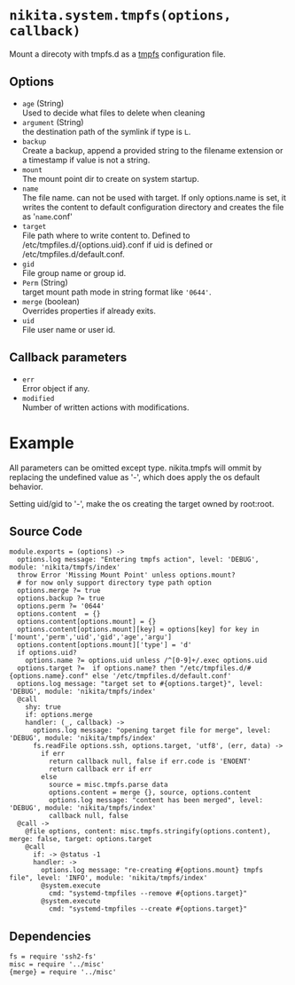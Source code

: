 
# `nikita.system.tmpfs(options, callback)`

Mount a direcoty with tmpfs.d as a [tmpfs](https://www.freedesktop.org/software/systemd/man/tmpfiles.d.html) configuration file.

## Options

* `age` (String)   
  Used to decide what files to delete when cleaning   
* `argument` (String)   
  the destination path of the symlink if type is `L`.   
* `backup`   
  Create a backup, append a provided string to the filename extension or a
  timestamp if value is not a string.   
* `mount`   
  The mount point dir to create on system startup.   
* `name`   
  The file name. can not be used with target. If only options.name is set, it
  writes the content to default configuration directory and creates the file 
  as '`name`.conf'   
* `target`   
  File path where to write content to. Defined to /etc/tmpfiles.d/{options.uid}.conf
  if uid is defined or /etc/tmpfiles.d/default.conf.   
* `gid`   
  File group name or group id.   
* `Perm`   (String)   
  target mount path mode in string format like `'0644'`.   
* `merge` (boolean)   
   Overrides properties if already exits.   
* `uid`   
  File user name or user id.   

## Callback parameters

* `err`   
  Error object if any.   
* `modified`   
  Number of written actions with modifications.   

# Example
All parameters can be omitted except type. nikita.tmpfs will ommit by replacing 
the undefined value as '-', which does apply the os default behavior.

Setting uid/gid to '-', make the os creating the target owned by root:root. 
    
## Source Code

    module.exports = (options) ->
      options.log message: "Entering tmpfs action", level: 'DEBUG', module: 'nikita/tmpfs/index'
      throw Error 'Missing Mount Point' unless options.mount?
      # for now only support directory type path option
      options.merge ?= true
      options.backup ?= true
      options.perm ?= '0644'
      options.content  = {}
      options.content[options.mount] = {}
      options.content[options.mount][key] = options[key] for key in ['mount','perm','uid','gid','age','argu']
      options.content[options.mount]['type'] = 'd'
      if options.uid?
        options.name ?= options.uid unless /^[0-9]+/.exec options.uid
      options.target ?=  if options.name? then "/etc/tmpfiles.d/#{options.name}.conf" else '/etc/tmpfiles.d/default.conf'
      options.log message: "target set to #{options.target}", level: 'DEBUG', module: 'nikita/tmpfs/index'
      @call
        shy: true
        if: options.merge
        handler: (_, callback) ->
          options.log message: "opening target file for merge", level: 'DEBUG', module: 'nikita/tmpfs/index'
          fs.readFile options.ssh, options.target, 'utf8', (err, data) ->
            if err
              return callback null, false if err.code is 'ENOENT'
              return callback err if err
            else
              source = misc.tmpfs.parse data
              options.content = merge {}, source, options.content
              options.log message: "content has been merged", level: 'DEBUG', module: 'nikita/tmpfs/index'
              callback null, false
      @call ->
        @file options, content: misc.tmpfs.stringify(options.content), merge: false, target: options.target
        @call
          if: -> @status -1
          handler: ->
            options.log message: "re-creating #{options.mount} tmpfs file", level: 'INFO', module: 'nikita/tmpfs/index'
            @system.execute
              cmd: "systemd-tmpfiles --remove #{options.target}"
            @system.execute
              cmd: "systemd-tmpfiles --create #{options.target}"

## Dependencies

    fs = require 'ssh2-fs'
    misc = require '../misc'
    {merge} = require '../misc'

[conf-tmpfs]: https://www.freedesktop.org/software/systemd/man/tmpfiles.d.html
